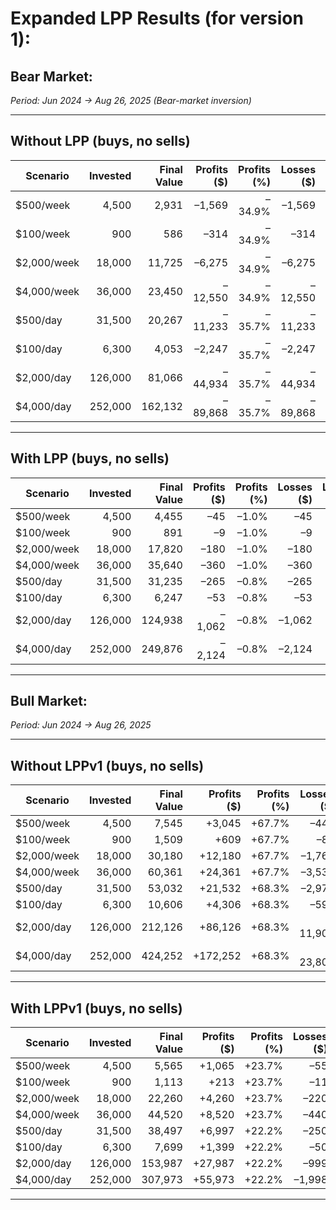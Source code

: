 # Expanded LPP Results (for version 1):

## Bear Market:

*Period: Jun 2024 → Aug 26, 2025 (Bear-market inversion)*  

---

## Without LPP (buys, no sells)

| Scenario       | Invested | Final Value | Profits ($)   | Profits (%) | Losses ($) | Losses (%) |
|----------------|---------:|------------:|----------:|--------:|------------------:|------------------:|
| $500/week      |   4,500  |     2,931   |   –1,569  | –34.9%  | –1,569            | –34.9%            |
| $100/week      |     900  |       586   |     –314  | –34.9%  | –314              | –34.9%            |
| $2,000/week    |  18,000  |    11,725   |   –6,275  | –34.9%  | –6,275            | –34.9%            |
| $4,000/week    |  36,000  |    23,450   |  –12,550  | –34.9%  | –12,550           | –34.9%            |
| $500/day       |  31,500  |    20,267   |  –11,233  | –35.7%  | –11,233           | –35.7%            |
| $100/day       |   6,300  |     4,053   |   –2,247  | –35.7%  | –2,247            | –35.7%            |
| $2,000/day     | 126,000  |    81,066   |  –44,934  | –35.7%  | –44,934           | –35.7%            |
| $4,000/day     | 252,000  |   162,132   |  –89,868  | –35.7%  | –89,868           | –35.7%            |

---

## With LPP (buys, no sells)  

| Scenario       | Invested | Final Value | Profits ($)   | Profits (%) | Losses ($) | Losses (%) |
|----------------|---------:|------------:|----------:|--------:|--------------------:|--------------------:|
| $500/week      |   4,500  |     4,455   |     –45   | –1.0%   | –45                 | –1.0%               |
| $100/week      |     900  |       891   |      –9   | –1.0%   | –9                  | –1.0%               |
| $2,000/week    |  18,000  |    17,820   |    –180   | –1.0%   | –180                | –1.0%               |
| $4,000/week    |  36,000  |    35,640   |    –360   | –1.0%   | –360                | –1.0%               |
| $500/day       |  31,500  |    31,235   |    –265   | –0.8%   | –265                | –0.8%               |
| $100/day       |   6,300  |     6,247   |     –53   | –0.8%   | –53                 | –0.8%               |
| $2,000/day     | 126,000  |   124,938   |  –1,062   | –0.8%   | –1,062              | –0.8%               |
| $4,000/day     | 252,000  |   249,876   |  –2,124   | –0.8%   | –2,124              | –0.8%               |


---

## Bull Market:

*Period: Jun 2024 → Aug 26, 2025*  

---

## Without LPPv1 (buys, no sells)

| Scenario       | Invested | Final Value | Profits ($)   | Profits (%) | Losses ($) | Losses (%) |
|----------------|---------:|------------:|----------:|--------:|------------------:|------------------:|
| $500/week      |   4,500  |     7,545   |   +3,045  | +67.7%  | –442              | –9.8%             |
| $100/week      |     900  |     1,509   |     +609  | +67.7%  | –88               | –9.8%             |
| $2,000/week    |  18,000  |    30,180   |  +12,180  | +67.7%  | –1,767            | –9.8%             |
| $4,000/week    |  36,000  |    60,361   |  +24,361  | +67.7%  | –3,534            | –9.8%             |
| $500/day       |  31,500  |    53,032   |  +21,532  | +68.3%  | –2,976            | –9.5%             |
| $100/day       |   6,300  |    10,606   |   +4,306  | +68.3%  | –595              | –9.5%             |
| $2,000/day     | 126,000  |   212,126   |  +86,126  | +68.3%  | –11,904           | –9.5%             |
| $4,000/day     | 252,000  |   424,252   | +172,252  | +68.3%  | –23,808           | –9.5%             |

---

## With LPPv1 (buys, no sells)

| Scenario       | Invested | Final Value | Profits ($)   | Profits (%) | Losses ($) | Losses (%) |
|----------------|---------:|------------:|----------:|--------:|--------------------:|--------------------:|
| $500/week      |   4,500  |     5,565   |   +1,065  | +23.7%  | –55                 | –1.2%               |
| $100/week      |     900  |     1,113   |     +213  | +23.7%  | –11                 | –1.2%               |
| $2,000/week    |  18,000  |    22,260   |   +4,260  | +23.7%  | –220                | –1.2%               |
| $4,000/week    |  36,000  |    44,520   |   +8,520  | +23.7%  | –440                | –1.2%               |
| $500/day       |  31,500  |    38,497   |   +6,997  | +22.2%  | –250                | –0.8%               |
| $100/day       |   6,300  |     7,699   |   +1,399  | +22.2%  | –50                 | –0.8%               |
| $2,000/day     | 126,000  |   153,987   |  +27,987  | +22.2%  | –999                | –0.8%               |
| $4,000/day     | 252,000  |   307,973   |  +55,973  | +22.2%  | –1,998              | –0.8%               |

---
